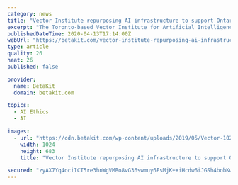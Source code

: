 ```yaml
---
category: news
title: "Vector Institute repurposing AI infrastructure to support Ontario’s COVID-19 health data project"
excerpt: "The Toronto-based Vector Institute for Artificial Intelligence is repurposing artificial intelligence computing infrastructure ... as well as its resident experts in data privacy, ethics, and governance. Vector Institute is hoping to help guide Ontario’s policy and procedure implementation to uphold privacy and security."
publishedDateTime: 2020-04-13T17:14:00Z
webUrl: "https://betakit.com/vector-institute-repurposing-ai-infrastructure-to-support-ontarios-covid-19-health-data-project/"
type: article
quality: 26
heat: 26
published: false

provider:
  name: BetaKit
  domain: betakit.com

topics:
  - AI Ethics
  - AI

images:
  - url: "https://cdn.betakit.com/wp-content/uploads/2019/05/Vector-1024x683.jpg"
    width: 1024
    height: 683
    title: "Vector Institute repurposing AI infrastructure to support Ontario’s COVID-19 health data project"

secured: "zyAX7Yq4ociICT5re3hnWgVMBo8vG36swmuy6FsMjK++iHcdw6iJGSh4bobKw9JHBel0QxemokyhBUixOzX842t8lHpJeXAnWUoHnbn6aiGqLDBZoilqYSFm3aAm5Mf4yeMwiUWKxKA/WvFuc0V/b9O4jygdYA1KZPVVOQR6D1kl+PvRLUidf5umZzoWRXDTHnl+R8qZ6BGw3PMbniL18IADEGFif0ICbQ7A7XS2xUtuJwQZyfDxEUZY5ZpNd6FhaJKcAqbTrF3nbI27X9aV/Yt7W70p7xnArh8dyzAZLCEziLl4OxxQaUBqTy5OqjebE9SWrLDN4tBvrZbq6DYIW02PF2GYdZOZ5nR+rV+7AYdHlUIfZlvWqyOWISwhj+DlwlcTZIJWcnke5pJcuqU6n/6YuL2sUBK6HmyOdP/g8ntUSJIRaJTUxESTZN9HxoJFcnv3A8Dffdgir6/3BxU0HWFSQ8G+vJbi44fGmgebOM4=;7XWliE7uUuvWutALh1+0hg=="
---
```


